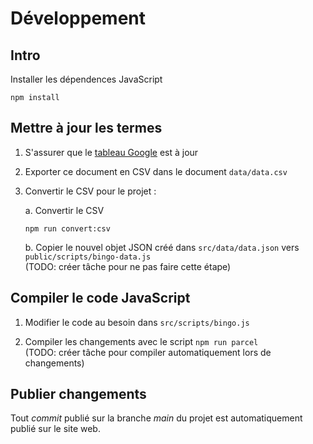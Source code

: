 # Développement


## Intro

Installer les dépendences JavaScript

```
npm install
```


## Mettre à jour les termes

1. S'assurer que le [tableau Google](https://docs.google.com/spreadsheets/d/1dqE80fhoNQCfVtrC0NTNSjyYPEhbYM8k9XnzYg_ClqQ/edit?usp=sharing) est à jour

2. Exporter ce document en CSV dans le document `data/data.csv`

3. Convertir le CSV pour le projet :

    a. Convertir le CSV

    ```
    npm run convert:csv
    ```

    b. Copier le nouvel objet JSON créé dans `src/data/data.json` vers `public/scripts/bingo-data.js`  
    (TODO: créer tâche pour ne pas faire cette étape)


## Compiler le code JavaScript

1. Modifier le code au besoin dans `src/scripts/bingo.js`

2. Compiler les changements avec le script `npm run parcel`  
(TODO: créer tâche pour compiler automatiquement lors de changements)


## Publier changements

Tout *commit* publié sur la branche *main* du projet est automatiquement publié sur le site web.
